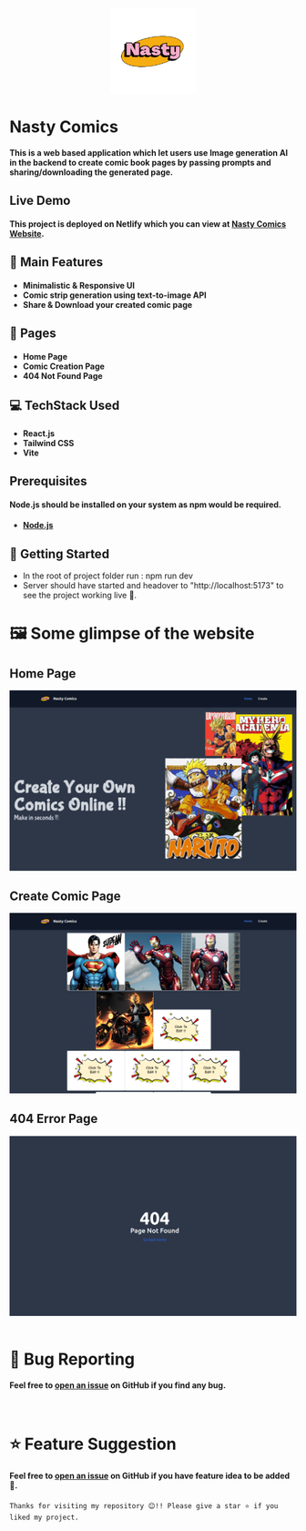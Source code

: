 <br />
<p align="center"><img src="./public/logo.png" height="150"></p>

# Nasty Comics
#### This is a web based application which let users use Image generation AI in the backend to create comic book pages by passing prompts and sharing/downloading the generated page.

## Live Demo
#### This project is deployed on Netlify which you can view at [Nasty Comics Website](https://stacklimit-community-qna-platform.onrender.com/).

## 🧩 Main Features
#### <ul><li>Minimalistic & Responsive UI</li><li>Comic strip generation using text-to-image API</li><li>Share & Download your created comic page</li>

## 📖 Pages
#### <ul><li>Home Page</li><li>Comic Creation Page</li><li>404 Not Found Page</li></ul>

## 💻 TechStack Used
#### <ul><li>React.js</li><li>Tailwind CSS</li><li>Vite</li></ul>

## Prerequisites
#### Node.js should be installed on your system as npm would be required.
#### <ul><li>[Node.js](https://nodejs.org/en/)</li></ul>

## 🎪 Getting Started
<ul><li>In the root of project folder run : npm run dev</li><li>Server should have started and headover to "http://localhost:5173" to see the project working live 🙌.</li></ul>

# 🖼️ Some glimpse of the website

## Home Page
<img src="./public/homepage.png">
<br />

## Create Comic Page
<img src="./public/createpage.png">
<br />

## 404 Error Page
<img src="./public/notfound.png">
<br />
<br />

# 🐛 Bug Reporting
#### Feel free to [open an issue](https://github.com/Kunalpal216/Dashtoon-Product-Assignment/issues) on GitHub if you find any bug.

<br />

# ⭐ Feature Suggestion
#### Feel free to [open an issue](https://github.com/Kunalpal216/Dashtoon-Product-Assignment/issues) on GitHub if you have feature idea to be added 🙌.

```
Thanks for visiting my repository 😊!! Please give a star ⭐ if you liked my project.
```
